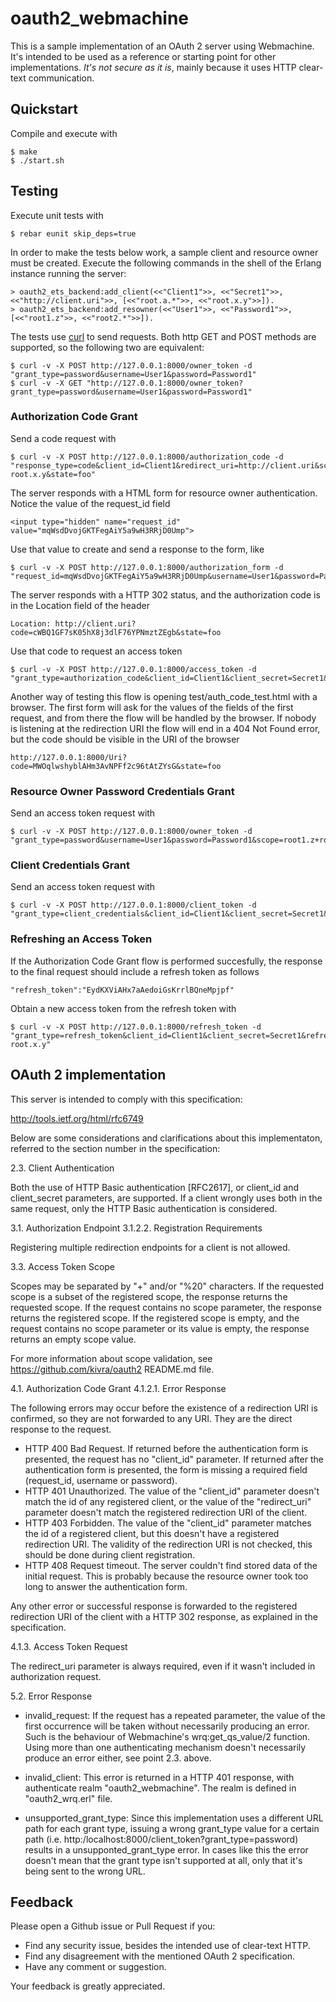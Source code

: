 # oauth2_webmachine

This is a sample implementation of an OAuth 2 server using Webmachine. It's intended to be used as a reference or starting point for other implementations. *It's not secure as it is*, mainly because it uses HTTP clear-text communication. 

## Quickstart

Compile and execute with

    $ make
    $ ./start.sh

## Testing

Execute unit tests with 

    $ rebar eunit skip_deps=true

In order to make the tests below work, a sample client and resource owner must be created. Execute the following commands in the shell of the Erlang instance running the server:

    > oauth2_ets_backend:add_client(<<"Client1">>, <<"Secret1">>, <<"http://client.uri">>, [<<"root.a.*">>, <<"root.x.y">>]).
    > oauth2_ets_backend:add_resowner(<<"User1">>, <<"Password1">>, [<<"root1.z">>, <<"root2.*">>]).

The tests use [curl](http://curl.haxx.se/) to send requests. Both http GET and POST methods are supported, so the following two are equivalent:

    $ curl -v -X POST http://127.0.0.1:8000/owner_token -d "grant_type=password&username=User1&password=Password1"
    $ curl -v -X GET "http://127.0.0.1:8000/owner_token?grant_type=password&username=User1&password=Password1"


### Authorization Code Grant

Send a code request with

    $ curl -v -X POST http://127.0.0.1:8000/authorization_code -d "response_type=code&client_id=Client1&redirect_uri=http://client.uri&scope=root.a.b root.x.y&state=foo"

The server responds with a HTML form for resource owner authentication. Notice the value of the request_id field

    <input type="hidden" name="request_id" value="mqWsdDvojGKTFegAiY5a9wH3RRjD0Ump">

Use that value to create and send a response to the form, like

    $ curl -v -X POST http://127.0.0.1:8000/authorization_form -d "request_id=mqWsdDvojGKTFegAiY5a9wH3RRjD0Ump&username=User1&password=Password1"

The server responds with a HTTP 302 status, and the authorization code is in the Location field of the header

    Location: http://client.uri?code=cWBQ1GF7sK05hX8j3dlF76YPNmztZEgb&state=foo

Use that code to request an access token

    $ curl -v -X POST http://127.0.0.1:8000/access_token -d "grant_type=authorization_code&client_id=Client1&client_secret=Secret1&redirect_uri=http://client.uri&code=cWBQ1GF7sK05hX8j3dlF76YPNmztZEgb"

Another way of testing this flow is opening test/auth_code_test.html with a browser. The first form will ask for the values of the fields of the first request, and from there the flow will be handled by the browser. If nobody is listening at the redirection URI the flow will end in a 404 Not Found error, but the code should be visible in the URI of the browser

    http://127.0.0.1:8000/Uri?code=MWOqlwshyblAHm3AvNPFf2c96tAtZYsG&state=foo

### Resource Owner Password Credentials Grant

Send an access token request with

    $ curl -v -X POST http://127.0.0.1:8000/owner_token -d "grant_type=password&username=User1&password=Password1&scope=root1.z+root2.c.d"

### Client Credentials Grant

Send an access token request with

    $ curl -v -X POST http://127.0.0.1:8000/client_token -d "grant_type=client_credentials&client_id=Client1&client_secret=Secret1&scope=root.a.c"

### Refreshing an Access Token

If the Authorization Code Grant flow is performed succesfully, the response to the final request should include a refresh token as follows

    "refresh_token":"EydKXViAHx7aAedoiGsKrrlBQneMpjpf"

Obtain a new access token from the refresh token with 

    $ curl -v -X POST http://127.0.0.1:8000/refresh_token -d "grant_type=refresh_token&client_id=Client1&client_secret=Secret1&refresh_token=EydKXViAHx7aAedoiGsKrrlBQneMpjpf&scope=root.a.b root.x.y"

## OAuth 2 implementation

This server is intended to comply with this specification:

http://tools.ietf.org/html/rfc6749

Below are some considerations and clarifications about this implementaton, referred to the section number in the specification:

2.3. Client Authentication

Both the use of HTTP Basic authentication [RFC2617], or client_id and client_secret parameters, are supported. If a client wrongly uses both in the same request, only the HTTP Basic authentication is considered.

3.1. Authorization Endpoint
3.1.2.2. Registration Requirements

Registering multiple redirection endpoints for a client is not allowed.

3.3. Access Token Scope

Scopes may be separated by "+" and/or "%20" characters. If the requested scope is a subset of the registered scope, the response returns the requested scope. If the request contains no scope parameter, the response returns the registered scope. If the registered scope is empty, and the request contains no scope parameter or its value is empty, the response returns an empty scope value.

For more information about scope validation, see https://github.com/kivra/oauth2 README.md file.

4.1. Authorization Code Grant
4.1.2.1. Error Response

The following errors may occur before the existence of a redirection URI is confirmed, so they are not forwarded to any URI. They are the direct response to the request.

- HTTP 400 Bad Request. If returned before the authentication form is presented, the request has no "client_id" parameter. If returned after the authentication form is presented, the form is missing a required field (request_id, username or password).
- HTTP 401 Unauthorized. The value of the "client_id" parameter doesn't match the id of any registered client, or the value of the "redirect_uri" parameter doesn't match the registered redirection URI of the client.
- HTTP 403 Forbidden. The value of the "client_id" parameter matches the id of a registered client, but this doesn't have a registered redirection URI. The validity of the redirection URI is not checked, this should be done during client registration.
- HTTP 408 Request timeout. The server couldn't find stored data of the initial request. This is probably because the resource owner took too long to answer the authentication form.

Any other error or successful response is forwarded to the registered redirection URI of the client with a HTTP 302 response, as explained in the specification.

4.1.3. Access Token Request

The redirect_uri parameter is always required, even if it wasn't included in authorization request.

5.2. Error Response

- invalid_request: If the request has a repeated parameter, the value of the first occurrence will be taken without necessarily producing an error. Such is the behaviour of
Webmachine's wrq:get_qs_value/2 function. Using more than one authenticating mechanism doesn't necessarily produce an error either, see point 2.3. above.

- invalid_client: This error is returned in a HTTP 401 response, with authenticate realm "oauth2_webmachine". The realm is defined in "oauth2_wrq.erl" file.

- unsupported_grant_type: Since this implementation uses a different URL path for each grant type, issuing a wrong grant_type value for a certain path (i.e. http:/localhost:8000/client_token?grant_type=password) results in a unsupponted_grant_type error. In cases like this the error doesn't mean that the grant type isn't supported at all, only that it's being sent to the wrong URL.

## Feedback

Please open a Github issue or Pull Request if you:

- Find any security issue, besides the intended use of clear-text HTTP.
- Find any disagreement with the mentioned OAuth 2 specification.
- Have any comment or suggestion.

Your feedback is greatly appreciated.
